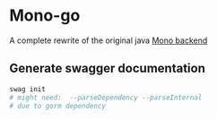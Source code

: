 # Mono-go

A complete rewrite of the original java [Mono backend](../backend/backendmarket-monolithic/)

## Generate swagger documentation

```bash
swag init
# might need:  --parseDependency --parseInternal
# due to gorm dependency
```